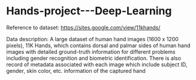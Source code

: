 # Hands-project---Deep-Learning
Reference to dataset: https://sites.google.com/view/11khands/

Data description:
A large dataset of human hand images (1600 x 1200 pixels), 11K Hands, which contains dorsal and palmar sides of human hand images with detailed ground-truth information for different problems including gender recognition and biometric identification. There is also record of metadata associated with each image which include subject ID, gender, skin color, etc. information of the captured hand
